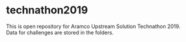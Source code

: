 # technathon2019
This is open repository for Aramco Upstream Solution Technathon 2019.
Data for challenges are stored in the folders. 
